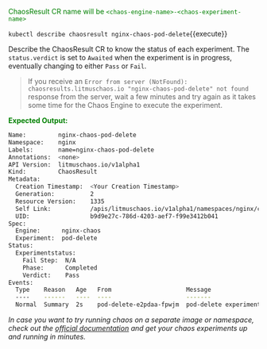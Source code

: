 <span style="color:green">ChaosResult CR name will be `<chaos-engine-name>-<chaos-experiment-name>`</span>

`kubectl describe chaosresult nginx-chaos-pod-delete`{{execute}}

Describe the ChaosResult CR to know the status of each experiment. The `status.verdict` is set to `Awaited` when the experiment is in progress, eventually changing to either `Pass` or `Fail`.

> If you receive an `Error from server (NotFound): chaosresults.litmuschaos.io "nginx-chaos-pod-delete" not found` response from the server, wait a few minutes and try again as it takes some time for the Chaos Engine to execute the experiment.

<span style="color:green">**Expected Output:**</span>

```bash
Name:         nginx-chaos-pod-delete
Namespace:    nginx
Labels:       name=nginx-chaos-pod-delete
Annotations:  <none>
API Version:  litmuschaos.io/v1alpha1
Kind:         ChaosResult
Metadata:
  Creation Timestamp:  <Your Creation Timestamp>
  Generation:          2
  Resource Version:    1335
  Self Link:           /apis/litmuschaos.io/v1alpha1/namespaces/nginx/chaosresults/nginx-chaos-pod-delete
  UID:                 b9d9e27c-786d-4203-aef7-f99e3412b041
Spec:
  Engine:      nginx-chaos
  Experiment:  pod-delete
Status:
  Experimentstatus:
    Fail Step:  N/A
    Phase:      Completed
    Verdict:    Pass
Events:
  Type    Reason   Age   From                     Message
  ----    ------   ----  ----                     -------
  Normal  Summary  2s    pod-delete-e2pdaa-fpwjm  pod-delete experiment has been Passed
```

_In case you want to try running chaos on a separate image or namespace, check out the [official documentation](https://docs.litmuschaos.io/docs/getstarted/) and get your chaos experiments up and running in minutes._

